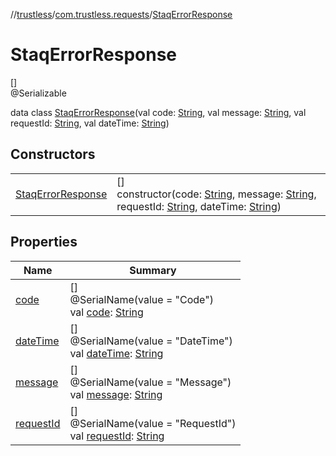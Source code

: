 //[trustless](../../../index.md)/[com.trustless.requests](../index.md)/[StaqErrorResponse](index.md)

# StaqErrorResponse

[]\
@Serializable

data class [StaqErrorResponse](index.md)(val code: [String](https://kotlinlang.org/api/latest/jvm/stdlib/kotlin/-string/index.html), val message: [String](https://kotlinlang.org/api/latest/jvm/stdlib/kotlin/-string/index.html), val requestId: [String](https://kotlinlang.org/api/latest/jvm/stdlib/kotlin/-string/index.html), val dateTime: [String](https://kotlinlang.org/api/latest/jvm/stdlib/kotlin/-string/index.html))

## Constructors

| | |
|---|---|
| [StaqErrorResponse](-staq-error-response.md) | []<br>constructor(code: [String](https://kotlinlang.org/api/latest/jvm/stdlib/kotlin/-string/index.html), message: [String](https://kotlinlang.org/api/latest/jvm/stdlib/kotlin/-string/index.html), requestId: [String](https://kotlinlang.org/api/latest/jvm/stdlib/kotlin/-string/index.html), dateTime: [String](https://kotlinlang.org/api/latest/jvm/stdlib/kotlin/-string/index.html)) |

## Properties

| Name | Summary |
|---|---|
| [code](code.md) | []<br>@SerialName(value = &quot;Code&quot;)<br>val [code](code.md): [String](https://kotlinlang.org/api/latest/jvm/stdlib/kotlin/-string/index.html) |
| [dateTime](date-time.md) | []<br>@SerialName(value = &quot;DateTime&quot;)<br>val [dateTime](date-time.md): [String](https://kotlinlang.org/api/latest/jvm/stdlib/kotlin/-string/index.html) |
| [message](message.md) | []<br>@SerialName(value = &quot;Message&quot;)<br>val [message](message.md): [String](https://kotlinlang.org/api/latest/jvm/stdlib/kotlin/-string/index.html) |
| [requestId](request-id.md) | []<br>@SerialName(value = &quot;RequestId&quot;)<br>val [requestId](request-id.md): [String](https://kotlinlang.org/api/latest/jvm/stdlib/kotlin/-string/index.html) |
